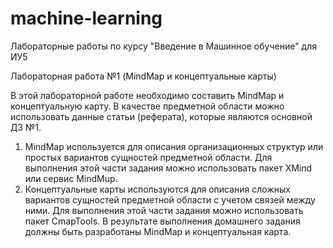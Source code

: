 # machine-learning
Лабораторные работы по курсу "Введение в Машинное обучение" для ИУ5

Лабораторная работа №1 (MindMap и концептуальные карты)

В этой лабораторной работе необходимо составить MindMap и концептуальную карту. В качестве предметной области можно использовать данные статьи (реферата), которые являются основной ДЗ №1.
1. MindMap используется для описания организационных структур или простых вариантов сущностей предметной области. Для выполнения этой части задания можно использовать пакет XMind или сервис MindMup.
2. Концептуальные карты используются для описания сложных вариантов сущностей предметной области с учетом связей между ними. Для выполнения этой части задания можно использовать пакет CmapTools.
В результате выполнения домашнего задания должны быть разработаны MindMap и концептуальная карта.

